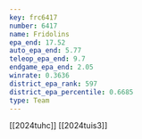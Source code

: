 ```yaml
---
key: frc6417
number: 6417
name: Fridolins
epa_end: 17.52
auto_epa_end: 5.77
teleop_epa_end: 9.7
endgame_epa_end: 2.05
winrate: 0.3636
district_epa_rank: 597
district_epa_percentile: 0.6685
type: Team
---
```

[[2024tuhc]]
[[2024tuis3]]
